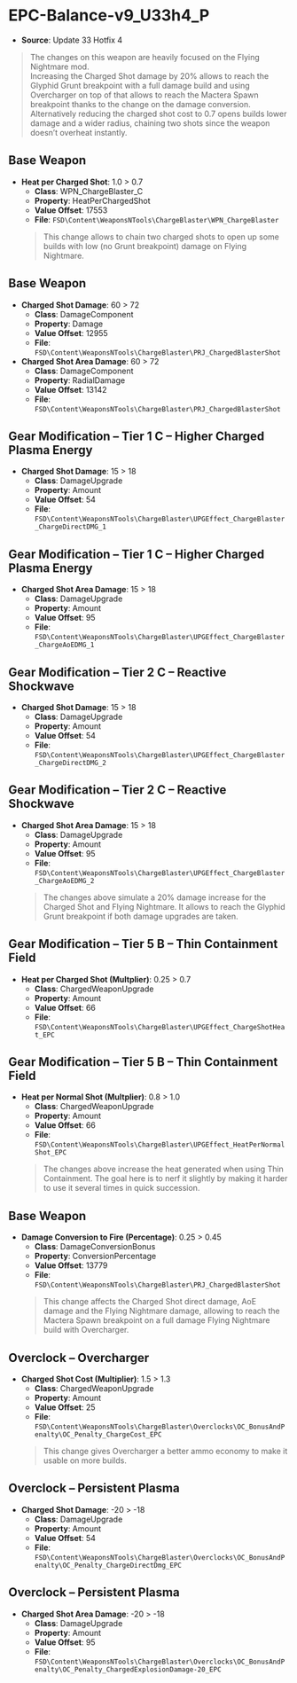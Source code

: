 # EPC-Balance-v9_U33h4_P
* **Source**: Update 33 Hotfix 4
> The changes on this weapon are heavily focused on the Flying Nightmare mod.<br>
> Increasing the Charged Shot damage by 20% allows to reach the Glyphid Grunt breakpoint with a full damage build and using Overcharger on top of that allows to reach the Mactera Spawn breakpoint thanks to the change on the damage conversion.<br>
> Alternatively reducing the charged shot cost to 0.7 opens builds lower damage and a wider radius, chaining two shots since the weapon doesn’t overheat instantly.
## Base Weapon
* **Heat per Charged Shot**: 1.0 > 0.7
  * **Class**: WPN_ChargeBlaster_C
  * **Property**: HeatPerChargedShot
  * **Value Offset**: 17553
  * **File**: `FSD\Content\WeaponsNTools\ChargeBlaster\WPN_ChargeBlaster`
  > This change allows to chain two charged shots to open up some builds with low (no Grunt breakpoint) damage on Flying Nightmare.
## Base Weapon
* **Charged Shot Damage**: 60 > 72
  * **Class**: DamageComponent
  * **Property**: Damage
  * **Value Offset**: 12955
  * **File**: `FSD\Content\WeaponsNTools\ChargeBlaster\PRJ_ChargedBlasterShot`
* **Charged Shot Area Damage**: 60 > 72
  * **Class**: DamageComponent
  * **Property**: RadialDamage
  * **Value Offset**: 13142
  * **File**: `FSD\Content\WeaponsNTools\ChargeBlaster\PRJ_ChargedBlasterShot`
## Gear Modification – Tier 1 C – Higher Charged Plasma Energy
* **Charged Shot Damage**: 15 > 18
  * **Class**: DamageUpgrade
  * **Property**: Amount
  * **Value Offset**: 54
  * **File**: `FSD\Content\WeaponsNTools\ChargeBlaster\UPGEffect_ChargeBlaster_ChargeDirectDMG_1`
## Gear Modification – Tier 1 C – Higher Charged Plasma Energy
* **Charged Shot Area Damage**: 15 > 18
  * **Class**: DamageUpgrade
  * **Property**: Amount
  * **Value Offset**: 95
  * **File**: `FSD\Content\WeaponsNTools\ChargeBlaster\UPGEffect_ChargeBlaster_ChargeAoEDMG_1`
## Gear Modification – Tier 2 C – Reactive Shockwave
* **Charged Shot Damage**: 15 > 18
  * **Class**: DamageUpgrade
  * **Property**: Amount
  * **Value Offset**: 54
  * **File**: `FSD\Content\WeaponsNTools\ChargeBlaster\UPGEffect_ChargeBlaster_ChargeDirectDMG_2`
## Gear Modification – Tier 2 C – Reactive Shockwave
* **Charged Shot Area Damage**: 15 > 18
  * **Class**: DamageUpgrade
  * **Property**: Amount
  * **Value Offset**: 95
  * **File**: `FSD\Content\WeaponsNTools\ChargeBlaster\UPGEffect_ChargeBlaster_ChargeAoEDMG_2`
  > The changes above simulate a 20% damage increase for the Charged Shot and Flying Nightmare. It allows to reach the Glyphid Grunt breakpoint if both damage upgrades are taken.
## Gear Modification – Tier 5 B – Thin Containment Field
* **Heat per Charged Shot (Multplier)**: 0.25 > 0.7
  * **Class**: ChargedWeaponUpgrade
  * **Property**: Amount
  * **Value Offset**: 66
  * **File**: `FSD\Content\WeaponsNTools\ChargeBlaster\UPGEffect_ChargeShotHeat_EPC`
## Gear Modification – Tier 5 B – Thin Containment Field
* **Heat per Normal Shot (Multplier)**: 0.8 > 1.0
  * **Class**: ChargedWeaponUpgrade
  * **Property**: Amount
  * **Value Offset**: 66
  * **File**: `FSD\Content\WeaponsNTools\ChargeBlaster\UPGEffect_HeatPerNormalShot_EPC`
  > The changes above increase the heat generated when using Thin Containment. The goal here is to nerf it slightly by making it harder to use it several times in quick succession.
## Base Weapon
* **Damage Conversion to Fire (Percentage)**: 0.25 > 0.45
  * **Class**: DamageConversionBonus
  * **Property**: ConversionPercentage
  * **Value Offset**: 13779
  * **File**: `FSD\Content\WeaponsNTools\ChargeBlaster\PRJ_ChargedBlasterShot`
  > This change affects the Charged Shot direct damage, AoE damage and the Flying Nightmare damage, allowing to reach the Mactera Spawn breakpoint on a full damage Flying Nightmare build with Overcharger.
## Overclock – Overcharger
* **Charged Shot Cost (Multiplier)**: 1.5 > 1.3
  * **Class**: ChargedWeaponUpgrade
  * **Property**: Amount
  * **Value Offset**: 25
  * **File**: `FSD\Content\WeaponsNTools\ChargeBlaster\Overclocks\OC_BonusAndPenalty\OC_Penalty_ChargeCost_EPC`
  > This change gives Overcharger a better ammo economy to make it usable on more builds.
## Overclock – Persistent Plasma
* **Charged Shot Damage**: -20 > -18
  * **Class**: DamageUpgrade
  * **Property**: Amount
  * **Value Offset**: 54
  * **File**: `FSD\Content\WeaponsNTools\ChargeBlaster\Overclocks\OC_BonusAndPenalty\OC_Penalty_ChargeDirectDmg_EPC`
## Overclock – Persistent Plasma
* **Charged Shot Area Damage**: -20 > -18
  * **Class**: DamageUpgrade
  * **Property**: Amount
  * **Value Offset**: 95
  * **File**: `FSD\Content\WeaponsNTools\ChargeBlaster\Overclocks\OC_BonusAndPenalty\OC_Penalty_ChargedExplosionDamage-20_EPC`
